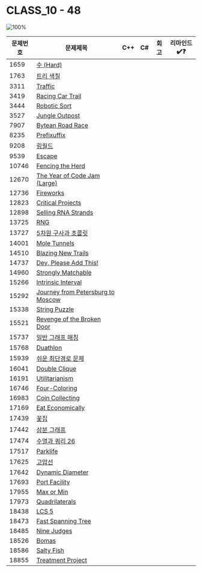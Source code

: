 # CLASS_10 - 48

![100%](https://progress-bar.xyz/0/?scale=48&title=progress&width=500&color=babaca&suffix=/48)

| 문제번호 | 문제제목                                                  | C++ | C#  | 회고 | 리마인드✔️❓ |
| -------- | --------------------------------------------------------- | --- | --- | ---- | -------- |
| 1659     | [수 (Hard)](https://boj.kr/1659)                          |     |     |      |          |
| 1763     | [트리 색칠](https://boj.kr/1763)                          |     |     |      |          |
| 3311     | [Traffic](https://boj.kr/3311)                            |     |     |      |          |
| 3419     | [Racing Car Trail](https://boj.kr/3419)                   |     |     |      |          |
| 3444     | [Robotic Sort](https://boj.kr/3444)                       |     |     |      |          |
| 3527     | [Jungle Outpost](https://boj.kr/3527)                     |     |     |      |          |
| 7907     | [Bytean Road Race](https://boj.kr/7907)                   |     |     |      |          |
| 8235     | [Prefixuffix](https://boj.kr/8235)                        |     |     |      |          |
| 9208     | [링월드](https://boj.kr/9208)                             |     |     |      |          |
| 9539     | [Escape](https://boj.kr/9539)                             |     |     |      |          |
| 10746    | [Fencing the Herd](https://boj.kr/10746)                  |     |     |      |          |
| 12670    | [The Year of Code Jam (Large)](https://boj.kr/12670)      |     |     |      |          |
| 12736    | [Fireworks](https://boj.kr/12736)                         |     |     |      |          |
| 12823    | [Critical Projects](https://boj.kr/12823)                 |     |     |      |          |
| 12898    | [Selling RNA Strands](https://boj.kr/12898)               |     |     |      |          |
| 13725    | [RNG](https://boj.kr/13725)                               |     |     |      |          |
| 13727    | [5차원 구사과 초콜릿](https://boj.kr/13727)               |     |     |      |          |
| 14001    | [Mole Tunnels](https://boj.kr/14001)                      |     |     |      |          |
| 14510    | [Blazing New Trails](https://boj.kr/14510)                |     |     |      |          |
| 14737    | [Dev, Please Add This!](https://boj.kr/14737)             |     |     |      |          |
| 14960    | [Strongly Matchable](https://boj.kr/14960)                |     |     |      |          |
| 15266    | [Intrinsic Interval](https://boj.kr/15266)                |     |     |      |          |
| 15292    | [Journey from Petersburg to Moscow](https://boj.kr/15292) |     |     |      |          |
| 15338    | [String Puzzle](https://boj.kr/15338)                     |     |     |      |          |
| 15521    | [Revenge of the Broken Door](https://boj.kr/15521)        |     |     |      |          |
| 15737    | [일반 그래프 매칭](https://boj.kr/15737)                  |     |     |      |          |
| 15768    | [Duathlon](https://boj.kr/15768)                          |     |     |      |          |
| 15939    | [쉬운 최단경로 문제](https://boj.kr/15939)                |     |     |      |          |
| 16041    | [Double Clique](https://boj.kr/16041)                     |     |     |      |          |
| 16191    | [Utilitarianism](https://boj.kr/16191)                    |     |     |      |          |
| 16746    | [Four-Coloring](https://boj.kr/16746)                     |     |     |      |          |
| 16983    | [Coin Collecting](https://boj.kr/16983)                   |     |     |      |          |
| 17169    | [Eat Economically](https://boj.kr/17169)                  |     |     |      |          |
| 17439    | [꽃집](https://boj.kr/17439)                              |     |     |      |          |
| 17442    | [삼분 그래프](https://boj.kr/17442)                       |     |     |      |          |
| 17474    | [수열과 쿼리 26](https://boj.kr/17474)                    |     |     |      |          |
| 17517    | [Parklife](https://boj.kr/17517)                          |     |     |      |          |
| 17625    | [고압선](https://boj.kr/17625)                            |     |     |      |          |
| 17642    | [Dynamic Diameter](https://boj.kr/17642)                  |     |     |      |          |
| 17693    | [Port Facility](https://boj.kr/17693)                     |     |     |      |          |
| 17955    | [Max or Min](https://boj.kr/17955)                        |     |     |      |          |
| 17973    | [Quadrilaterals](https://boj.kr/17973)                    |     |     |      |          |
| 18438    | [LCS 5](https://boj.kr/18438)                             |     |     |      |          |
| 18473    | [Fast Spanning Tree](https://boj.kr/18473)                |     |     |      |          |
| 18485    | [Nine Judges](https://boj.kr/18485)                       |     |     |      |          |
| 18526    | [Bomas](https://boj.kr/18526)                             |     |     |      |          |
| 18586    | [Salty Fish](https://boj.kr/18586)                        |     |     |      |          |
| 18855    | [Treatment Project](https://boj.kr/18855)                 |     |     |      |          |

